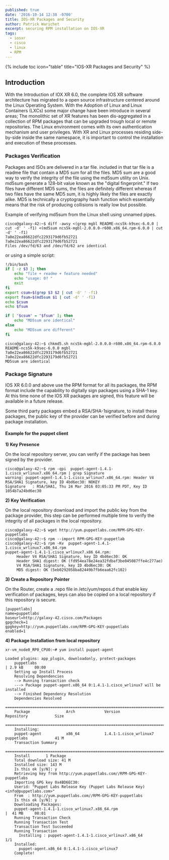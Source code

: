 ```yaml
---
published: true
date: '2016-10-14 12:38 -0700'
title: IOS-XR Packages and Security
author: Patrick Warichet
excerpt: securing RPM installation on IOS-XR
tags:
  - iosxr
  - cisco
  - linux
  - RPM
---
```


{% include toc icon="table" title="IOS-XR Packages and Security" %}

## Introduction

With the Introduction of IOX XR 6.0, the complete IOS XR software architecture has migrated to a open source infrastructure centered around the Linux Operating System. With the Adoption of Linux and Linux Containers (LXCs) some major change have been introduce in several areas; The monolithic set of XR features has been dis-aggregated in a collection of RPM packages that can be upgraded trough local or remote repositories. The Linux environment comes with its own authentication mechanism and user privileges. With XR and Linux processes residing side-by-side inside the same namespace, it is important to control the installation and execution of these processes.

### Packages Verification

Packages and ISOs are delivered in a tar file. included in that tar file is a readme file that contain a MD5 sum for all the files. MD5 sum are a good way to verify the integrity of the file using the md5sum utility on Unix.  md5sum generate a 128-bit value known as the "digital fingerprint." If two files have different MD5 sums, the files are definitely different whereas if two files have the same MD5 sum, it is highly likely the files are exactly alike. MD5 is technically a cryptography hash function which essentially means that the risk of producing collisions is really low but possible.

Example of verifying md5sum from the Linux shell using unnamed pipes.

```shell
cisco@galaxy-42:~$ diff -awsy <(grep mgbl README-ncs5k-k9sec-6.0.0 | cut -d' ' -f1) <(md5sum ncs5k-mgbl-2.0.0.0-r600.x86_64.rpm-6.0.0 | cut -d' ' -f1)
7a0e22ea86622dfc2293179d6fb52721               7a0e22ea86622dfc2293179d6fb52721
Files /dev/fd/63 and /dev/fd/62 are identical
```

or using a simple script:

```bash
!/bin/bash
if [ -z $3 ]; then
	echo "file + readme + feature needed"
	echo "usage: 0? "
	exit
fi
export csum=$(grep $3 $2 | cut -d' ' -f1)
export fsum=$(md5sum $1 | cut -d' ' -f1)
echo $csum
echo $fsum

if [ "$csum" = "$fsum" ]; then
	echo "MD5sum are identical"
else
	echo "MD5sum are different"
fi
```

```shell
cisco@galaxy-42:~$ chkmd5.sh ncs5k-mgbl-2.0.0.0-r600.x86_64.rpm-6.0.0 README-ncs5k-k9sec-6.0.0 mgbl
7a0e22ea86622dfc2293179d6fb52721
7a0e22ea86622dfc2293179d6fb52721
MD5sum are identical
```

### Package Signature

IOS XR 6.0.0 and above use the RPM format for all its packages, the RPM format include the capability to digitally sign packages using a SHA-1 key. At this time none of the IOS XR packages are signed, this feature will be available in a future release.

Some third party packages embed a RSA/SHA-1signature, to install these packages, the public key of the provider can be verified before and during package installation.

#### Example for the puppet client

**1) Key Presence**

On the local repository server, you can verify if the package has been signed by the provider.

```shell
cisco@galaxy-42:~$ rpm -qpi  puppet-agent-1.4.1-1.cisco_wrlinux7.x86_64.rpm | grep Signature
warning: puppet-agent-1.4.1-1.cisco_wrlinux7.x86_64.rpm: Header V4 RSA/SHA1 Signature, key ID 4bd6ec30: NOKEY
Signature   : RSA/SHA1, Thu 24 Mar 2016 03:05:33 PM PDT, Key ID 1054b7a24bd6ec30
```

**2) Key Verification**

On the local repository download and import the public key from the package provider, this step can be performed multiple time to verify the integrity of all packages in the local repository.

```shell
cisco@galaxy-42:~$ wget http://yum.puppetlabs.com/RPM-GPG-KEY-puppetlabs
cisco@galaxy-42:~$ rpm --import RPM-GPG-KEY-puppetlab
cisco@galaxy-42:~$ rpm -Kv  puppet-agent-1.4.1-1.cisco_wrlinux7.x86_64.rpm
puppet-agent-1.4.1-1.cisco_wrlinux7.x86_64.rpm:
     Header V4 RSA/SHA1 Signature, key ID 4bd6ec30: OK
     Header SHA1 digest: OK (fd954ea78e24ea32fdbaf3be045087ffe4c277ae)
     V4 RSA/SHA1 Signature, key ID 4bd6ec30: OK
     MD5 digest: OK (5eb0292058ba82449b7fb6eaa62fc102)
```

**3) Create a Repository Pointer**

On the Router, create a .repo file in /etc/yum/repos.d that enable key verification of packages, keys can also be copied on a local repository if this repository is secure.

```
[puppetlabs]
name=puppetlabs
baseurl=http://galaxy-42.cisco.com/Packages
gpgcheck=1
gpgkey=http://yum.puppetlabs.com/RPM-GPG-KEY-puppetlabs
enabled=1
```

**4) Package Installation from local repository**

```
xr-vm_node0_RP0_CPU0:~# yum install puppet-agent

Loaded plugins: app_plugin, downloadonly, protect-packages
    puppetlabs                                                                     | 2.9 kB     00:00
    Setting up Install Process
    Resolving Dependencies
    --> Running transaction check
    ---> Package puppet-agent.x86_64 0:1.4.1-1.cisco_wrlinux7 will be installed
    --> Finished Dependency Resolution
    Dependencies Resolved
    ======================================================================================================
    Package                Arch             Version                           Repository            Size
    ======================================================================================================
    Installing:
    puppet-agent           x86_64           1.4.1-1.cisco_wrlinux7            puppetlabs            41 M
    Transaction Summary
    ======================================================================================================
    Install       1 Package
    Total download size: 41 M
    Installed size: 143 M
    Is this ok [y/N]: y
    Retrieving key from http://yum.puppetlabs.com//RPM-GPG-KEY-puppetlabs
    Importing GPG key 0x4BD6EC30:
    Userid: "Puppet Labs Release Key (Puppet Labs Release Key) <info@puppetlabs.com>"
    From  : http://yum.puppetlabs.com//RPM-GPG-KEY-puppetlabs
    Is this ok [y/N]: y
    Downloading Packages:
    puppet-agent-1.4.1-1.cisco_wrlinux7.x86_64.rpm                                 |  41 MB     00:01
    Running Transaction Check
    Running Transaction Test
    Transaction Test Succeeded
    Running Transaction
      Installing : puppet-agent-1.4.1-1.cisco_wrlinux7.x86_64                                         1/1
    Installed:
      puppet-agent.x86_64 0:1.4.1-1.cisco_wrlinux7
    Complete!
```
